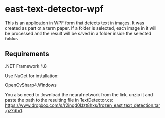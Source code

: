 # east-text-detector-wpf
This is an application in WPF form that detects text in images. It was created as part of a term paper. If a folder is selected, each image in it will be processed and the result will be saved in a folder inside the selected folder.

## Requirements
.NET Framework 4.8

Use NuGet for installation:

OpenCvSharp4.Windows

You also need to download the neural network from the link, unzip it and paste the path to the resulting file in TextDetector.cs: https://www.dropbox.com/s/r2ingd0l3zt8hxs/frozen_east_text_detection.tar.gz?dl=1.
